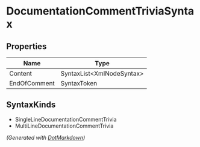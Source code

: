 # DocumentationCommentTriviaSyntax

## Properties

| Name         | Type                       |
| ------------ | -------------------------- |
| Content      | SyntaxList\<XmlNodeSyntax> |
| EndOfComment | SyntaxToken                |

## SyntaxKinds

* SingleLineDocumentationCommentTrivia
* MultiLineDocumentationCommentTrivia


*\(Generated with [DotMarkdown](http://github.com/JosefPihrt/DotMarkdown)\)*